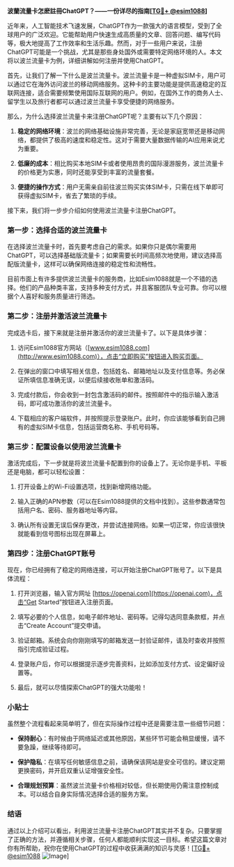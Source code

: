 **波蘭流量卡怎麽註冊ChatGPT？——一份详尽的指南[[TG💪+ @esim1088](https://t.me/s/esim1088)]**

近年来，人工智能技术飞速发展，ChatGPT作为一款强大的语言模型，受到了全球用户的广泛欢迎。它能帮助用户快速生成高质量的文章、回答问题、编写代码等，极大地提高了工作效率和生活乐趣。然而，对于一些用户来说，注册ChatGPT可能是一个挑战，尤其是那些身处国外或需要特定网络环境的人。本文将以波兰流量卡为例，详细讲解如何注册并使用ChatGPT。

首先，让我们了解一下什么是波兰流量卡。波兰流量卡是一种虚拟SIM卡，用户可以通过它在海外访问波兰的移动网络服务。这种卡的主要功能是提供高速稳定的互联网连接，适合需要频繁使用国际互联网的用户。例如，在国外工作的商务人士、留学生以及旅行者都可以通过波兰流量卡享受便捷的网络服务。

那么，为什么选择波兰流量卡来注册ChatGPT呢？主要有以下几个原因：

1. **稳定的网络环境**：波兰的网络基础设施非常完善，无论是家庭宽带还是移动网络，都提供了极高的速度和稳定性。这对于需要大量数据传输的AI应用来说尤为重要。
   
2. **低廉的成本**：相比购买本地SIM卡或者使用昂贵的国际漫游服务，波兰流量卡的价格更为实惠，同时还能享受到丰富的流量套餐。
   
3. **便捷的操作方式**：用户无需亲自前往波兰购买实体SIM卡，只需在线下单即可获得虚拟SIM卡，省去了繁琐的手续。

接下来，我们将一步步介绍如何使用波兰流量卡注册ChatGPT。

### 第一步：选择合适的波兰流量卡

在选择波兰流量卡时，首先要考虑自己的需求。如果你只是偶尔需要用ChatGPT，可以选择基础版流量卡；如果需要长时间高频次地使用，建议选择高配版流量卡，这样可以确保网络连接的稳定性和流畅性。

目前市面上有许多提供波兰流量卡的服务商，比如Esim1088就是一个不错的选择。他们的产品种类丰富，支持多种支付方式，并且客服团队专业可靠。你可以根据个人喜好和服务质量进行筛选。

### 第二步：注册并激活波兰流量卡

完成选卡后，接下来就是注册并激活你的波兰流量卡了。以下是具体步骤：

1. 访问Esim1088官方网站（[www.esim1088.com](http://www.esim1088.com)），点击“立即购买”按钮进入购买页面。
   
2. 在弹出的窗口中填写相关信息，包括姓名、邮箱地址以及支付信息等。务必保证所填信息准确无误，以便后续接收账单和激活码。

3. 完成付款后，你会收到一封包含激活码的邮件。按照邮件中的指示输入激活码，即可成功激活你的波兰流量卡。

4. 下载相应的客户端软件，并按照提示登录账户。此时，你应该能够看到自己拥有的虚拟SIM卡信息，包括运营商名称、手机号码等。

### 第三步：配置设备以使用波兰流量卡

激活完成后，下一步就是将波兰流量卡配置到你的设备上了。无论你是手机、平板还是电脑，都可以轻松设置：

1. 打开设备上的Wi-Fi设置选项，找到新增网络功能。
   
2. 输入正确的APN参数（可以在Esim1088提供的文档中找到）。这些参数通常包括用户名、密码、服务器地址等内容。

3. 确认所有设置无误后保存更改，并尝试连接网络。如果一切正常，你应该很快就能看到信号图标出现在屏幕上。

### 第四步：注册ChatGPT账号

现在，你已经拥有了稳定的网络连接，可以开始注册ChatGPT账号了。以下是具体流程：

1. 打开浏览器，输入官方网址 [https://openai.com](https://openai.com)，点击“Get Started”按钮进入注册页面。
   
2. 填写必要的个人信息，如电子邮件地址、密码等。记得勾选同意条款框，并点击“Create Account”提交申请。

3. 验证邮箱。系统会向你刚刚填写的邮箱发送一封验证邮件，请及时查收并按照指引完成验证过程。

4. 登录账户后，你可以根据提示逐步完善资料，比如添加支付方式、设定偏好设置等。

5. 最后，就可以尽情探索ChatGPT的强大功能啦！

### 小贴士

虽然整个流程看起来简单明了，但在实际操作过程中还是需要注意一些细节问题：

- **保持耐心**：有时候由于网络延迟或其他原因，某些环节可能会稍显缓慢，请不要急躁，继续等待即可。
  
- **保护隐私**：在填写任何敏感信息之前，请确保该网站是安全可信的。建议定期更换密码，并开启双重认证增强安全性。

- **合理规划预算**：虽然波兰流量卡价格相对较低，但长期使用仍需注意控制成本。可以结合自身实际情况选择合适的服务方案。

### 结语

通过以上介绍可以看出，利用波兰流量卡注册ChatGPT其实并不复杂。只要掌握了正确的方法，并遵循相关步骤，任何人都能顺利实现这一目标。希望这篇文章对你有所帮助，祝你在使用ChatGPT的过程中收获满满的知识与灵感！[[TG💪+ @esim1088](https://t.me/s/esim1088) ![Image](https://i.postimg.cc/4NQfJmqS/Snipaste-2025-05-13-00-14-12.png)]
